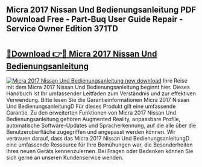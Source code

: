 ## Micra 2017 Nissan Und Bedienungsanleitung PDF Download Free - Part-Buq User Guide Repair - Service Owner Edition 371TD

# <h2><a href="http://df35tux.blite.top/?on=Micra+2017+Nissan+Und+Bedienungsanleitung">🔗Download 👉🔴 Micra 2017 Nissan Und Bedienungsanleitung</a></h2>

[![Micra 2017 Nissan Und Bedienungsanleitung new download](https://i.imgur.com/lujVjoI.png)](http://df35tux.blite.top/?on=Micra+2017+Nissan+Und+Bedienungsanleitung)
Ihre Reise mit dem Micra 2017 Nissan Und Bedienungsanleitung beginnt hier. Dieses Handbuch ist Ihr umfassender Leitfaden zum Verständnis und zur effektiven Verwendung. Bitte lesen Sie die Garantieinformationen Micra 2017 Nissan Und BedienungsanleitungD Für dieses Produkt gilt eine umfassende Garantie. Zu den erweiterten Funktionen von Micra 2017 Nissan Und Bedienungsanleitung gehören Augmented Reality, anpassbare Profile, automatische Software-Updates und Spracherkennung, auf die alle über die Benutzeroberfläche zugegriffen und angepasst werden können. Wir vertrauen darauf, dass das Micra 2017 Nissan Und BedienungsanleitungD eine umfassende Ressource für Ihre Bemühungen war, die Besonderheiten Ihres neuen Geräts kennenzulernen. Bei Fragen oder Bedenken können Sie sich gerne an unseren Kundenservice wenden.
